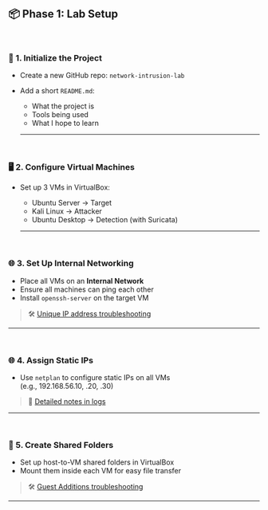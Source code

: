 ## 📦 Phase 1: Lab Setup

<br>

### 🔧 1. Initialize the Project
- Create a new GitHub repo: `network-intrusion-lab`
- Add a short `README.md`:
  - What the project is
  - Tools being used
  - What I hope to learn

  ***
  <br>


### 🖥️ 2. Configure Virtual Machines
- Set up 3 VMs in VirtualBox:
  - Ubuntu Server → Target
  - Kali Linux → Attacker
  - Ubuntu Desktop → Detection (with Suricata)

  ***
  <br>


### 🌐 3. Set Up Internal Networking
- Place all VMs on an **Internal Network**
- Ensure all machines can ping each other
- Install `openssh-server` on the target VM



> 🛠 [Unique IP address troubleshooting](./troubleshooting/unique-ip-setup.md)

***
<br>

### 🌐 4. Assign Static IPs
- Use `netplan` to configure static IPs on all VMs  
  (e.g., 192.168.56.10, .20, .30)

> 📓 [Detailed notes in logs](./logs/notes.md#ip-setup)

***
<br>


### 📂 5. Create Shared Folders
- Set up host-to-VM shared folders in VirtualBox
- Mount them inside each VM for easy file transfer

> 🛠 [Guest Additions troubleshooting](./troubleshooting/guest-additions.md)

***
